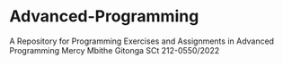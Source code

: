# Advanced-Programming
A Repository for Programming Exercises and Assignments in Advanced Programming 
Mercy Mbithe Gitonga
SCt 212-0550/2022
